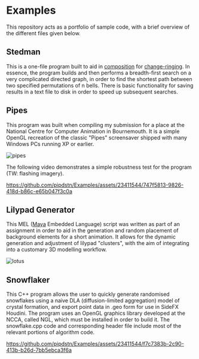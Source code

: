# Examples
This repository acts as a portfolio of sample code, with a brief overview of the different files given below.

## Stedman
This is a one-file program built to aid in [composition](https://cccbr.org.uk/wp-content/uploads/2016/02/leary.pdf) for [change-ringing](https://en.wikipedia.org/wiki/Method_ringing). In essence, the program builds and then performs a breadth-first search on a very complicated directed graph, in order to find the shortest path between two specified permutations of n bells. There is basic functionality for saving results in a text file to disk in order to speed up subsequent searches.

## Pipes
This program was built when compiling my submission for a place at the National Centre for Computer Animation in Bournemouth. It is a simple OpenGL recreation of the classic  "Pipes" screensaver shipped with many Windows PCs running XP or earlier.

![pipes](https://github.com/pipdstn/Examples/assets/23411544/2c31dd23-18ac-498b-b137-814bbab99b72)


The following video demonstrates a simple robustness test for the program (TW: flashing imagery).

https://github.com/pipdstn/Examples/assets/23411544/747f5813-9826-418d-b86c-e65b047f3c0a

## Lilypad Generator
This MEL ([Maya](https://www.autodesk.co.uk/products/maya/overview) Embedded Language) script was written as part of an assignment in order to aid in the generation and random placement of background elements for a short animation. It allows for the dynamic generation and adjustment of lilypad "clusters", with the aim of integrating into a customary 3D modelling workflow.

![lotus](https://github.com/pipdstn/Examples/assets/23411544/dfe9794f-4358-4d36-8cb2-cac5ac67a990)

## Snowflaker
This C++ program allows the user to quickly generate randomised snowflakes using a naive DLA (diffusion-limited aggregation) model of crystal formation, and export point data in .geo form for use in SideFX Houdini. The program uses an OpenGL graphics library developed at the NCCA, called NGL, which must be installed in order to build it. The snowflake.cpp code and corresponding header file include most of the relevant portions of algorithm code.

https://github.com/pipdstn/Examples/assets/23411544/f7c7383b-2c90-413b-b26d-7bb5ebca3f6a





